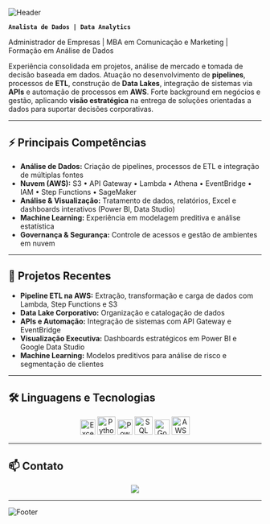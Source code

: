 <!-- Banner -->
![Header](https://capsule-render.vercel.app/api?type=waving&color=0:00b4db,100:0083b0&height=180&section=header&text=Marcelo%20Aguiar&fontSize=40&fontColor=ffffff&animation=fadeIn&fontAlignY=35)

**`Analista de Dados | Data Analytics`**

Administrador de Empresas | MBA em Comunicação e Marketing | Formação em Análise de Dados  

Experiência consolidada em projetos, análise de mercado e tomada de decisão baseada em dados. Atuação no desenvolvimento de **pipelines**, processos de **ETL**, construção de **Data Lakes**, integração de sistemas via **APIs** e automação de processos em **AWS**. Forte background em negócios e gestão, aplicando **visão estratégica** na entrega de soluções orientadas a dados para suportar decisões corporativas.

---

## ⚡ Principais Competências  

- **Análise de Dados:** Criação de pipelines, processos de ETL e integração de múltiplas fontes  
- **Nuvem (AWS):** S3 • API Gateway • Lambda • Athena • EventBridge • IAM • Step Functions • SageMaker  
- **Análise & Visualização:** Tratamento de dados, relatórios, Excel e dashboards interativos (Power BI, Data Studio)  
- **Machine Learning:** Experiência em modelagem preditiva e análise estatística  
- **Governança & Segurança:** Controle de acessos e gestão de ambientes em nuvem  

---

## 📌 Projetos Recentes  

- **Pipeline ETL na AWS:** Extração, transformação e carga de dados com Lambda, Step Functions e S3  
- **Data Lake Corporativo:** Organização e catalogação de dados  
- **APIs e Automação:** Integração de sistemas com API Gateway e EventBridge  
- **Visualização Executiva:** Dashboards estratégicos em Power BI e Google Data Studio  
- **Machine Learning:** Modelos preditivos para análise de risco e segmentação de clientes  

---

## 🛠️ Linguagens e Tecnologias  

<p align="center">
  <img src="https://img.shields.io/badge/Excel-217346?style=flat&logo=microsoft-excel&logoColor=white" height="30" title="Excel" />
  <img src="https://cdn.jsdelivr.net/gh/devicons/devicon/icons/python/python-original.svg" width="36" title="Python" />
  <img src="https://img.shields.io/badge/Power%20BI-F2C811?style=flat&logo=powerbi&logoColor=black" height="30" title="Power BI" />
  <img src="https://cdn.jsdelivr.net/gh/devicons/devicon/icons/mysql/mysql-original.svg" width="36" title="SQL" />
  <img src="https://img.shields.io/badge/Google%20Data%20Studio-4285F4?style=flat&logo=googledatastudio&logoColor=white" height="30" title="Google Data Studio" />
  <img src="https://cdn.jsdelivr.net/gh/devicons/devicon/icons/amazonwebservices/amazonwebservices-original.svg" width="36" title="AWS" />
</p>

---

## 📫 Contato  

<p align="center">
  <a href="https://www.linkedin.com/in/marcelo-aguiar-0095a4166">
    <img src="https://img.shields.io/badge/LinkedIn-0077B5?style=for-the-badge&logo=linkedin&logoColor=white"/>
  </a>
</p>

---

![Footer](https://capsule-render.vercel.app/api?type=waving&color=0:00b4db,100:0083b0&height=100&section=footer)
